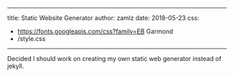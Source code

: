
---
title: Static Website Generator
author: zamlz
date: 2018-05-23
css:
- https://fonts.googleapis.com/css?family=EB Garmond
- /style.css
---

Decided I should work on creating my own static web generator instead of jekyll.

